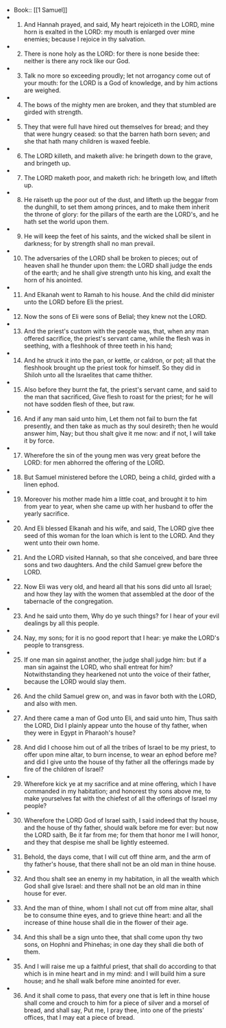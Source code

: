 - Book:: [[1 Samuel]]
- 1. And Hannah prayed, and said, My heart rejoiceth in the LORD, mine horn is exalted in the LORD: my mouth is enlarged over mine enemies; because I rejoice in thy salvation.
- 2. There is none holy as the LORD: for there is none beside thee: neither is there any rock like our God.
- 3. Talk no more so exceeding proudly; let not arrogancy come out of your mouth: for the LORD is a God of knowledge, and by him actions are weighed.
- 4. The bows of the mighty men are broken, and they that stumbled are girded with strength.
- 5. They that were full have hired out themselves for bread; and they that were hungry ceased: so that the barren hath born seven; and she that hath many children is waxed feeble.
- 6. The LORD killeth, and maketh alive: he bringeth down to the grave, and bringeth up.
- 7. The LORD maketh poor, and maketh rich: he bringeth low, and lifteth up.
- 8. He raiseth up the poor out of the dust, and lifteth up the beggar from the dunghill, to set them among princes, and to make them inherit the throne of glory: for the pillars of the earth are the LORD's, and he hath set the world upon them.
- 9. He will keep the feet of his saints, and the wicked shall be silent in darkness; for by strength shall no man prevail.
- 10. The adversaries of the LORD shall be broken to pieces; out of heaven shall he thunder upon them: the LORD shall judge the ends of the earth; and he shall give strength unto his king, and exalt the horn of his anointed.
- 11. And Elkanah went to Ramah to his house. And the child did minister unto the LORD before Eli the priest.
- 12. Now the sons of Eli were sons of Belial; they knew not the LORD.
- 13. And the priest's custom with the people was, that, when any man offered sacrifice, the priest's servant came, while the flesh was in seething, with a fleshhook of three teeth in his hand;
- 14. And he struck it into the pan, or kettle, or caldron, or pot; all that the fleshhook brought up the priest took for himself. So they did in Shiloh unto all the Israelites that came thither.
- 15. Also before they burnt the fat, the priest's servant came, and said to the man that sacrificed, Give flesh to roast for the priest; for he will not have sodden flesh of thee, but raw.
- 16. And if any man said unto him, Let them not fail to burn the fat presently, and then take as much as thy soul desireth; then he would answer him, Nay; but thou shalt give it me now: and if not, I will take it by force.
- 17. Wherefore the sin of the young men was very great before the LORD: for men abhorred the offering of the LORD.
- 18. But Samuel ministered before the LORD, being a child, girded with a linen ephod.
- 19. Moreover his mother made him a little coat, and brought it to him from year to year, when she came up with her husband to offer the yearly sacrifice.
- 20. And Eli blessed Elkanah and his wife, and said, The LORD give thee seed of this woman for the loan which is lent to the LORD. And they went unto their own home.
- 21. And the LORD visited Hannah, so that she conceived, and bare three sons and two daughters. And the child Samuel grew before the LORD.
- 22. Now Eli was very old, and heard all that his sons did unto all Israel; and how they lay with the women that assembled at the door of the tabernacle of the congregation.
- 23. And he said unto them, Why do ye such things? for I hear of your evil dealings by all this people.
- 24. Nay, my sons; for it is no good report that I hear: ye make the LORD's people to transgress.
- 25. If one man sin against another, the judge shall judge him: but if a man sin against the LORD, who shall entreat for him? Notwithstanding they hearkened not unto the voice of their father, because the LORD would slay them.
- 26. And the child Samuel grew on, and was in favor both with the LORD, and also with men.
- 27. And there came a man of God unto Eli, and said unto him, Thus saith the LORD, Did I plainly appear unto the house of thy father, when they were in Egypt in Pharaoh's house?
- 28. And did I choose him out of all the tribes of Israel to be my priest, to offer upon mine altar, to burn incense, to wear an ephod before me? and did I give unto the house of thy father all the offerings made by fire of the children of Israel?
- 29. Wherefore kick ye at my sacrifice and at mine offering, which I have commanded in my habitation; and honorest thy sons above me, to make yourselves fat with the chiefest of all the offerings of Israel my people?
- 30. Wherefore the LORD God of Israel saith, I said indeed that thy house, and the house of thy father, should walk before me for ever: but now the LORD saith, Be it far from me; for them that honor me I will honor, and they that despise me shall be lightly esteemed.
- 31. Behold, the days come, that I will cut off thine arm, and the arm of thy father's house, that there shall not be an old man in thine house.
- 32. And thou shalt see an enemy in my habitation, in all the wealth which God shall give Israel: and there shall not be an old man in thine house for ever.
- 33. And the man of thine, whom I shall not cut off from mine altar, shall be to consume thine eyes, and to grieve thine heart: and all the increase of thine house shall die in the flower of their age.
- 34. And this shall be a sign unto thee, that shall come upon thy two sons, on Hophni and Phinehas; in one day they shall die both of them.
- 35. And I will raise me up a faithful priest, that shall do according to that which is in mine heart and in my mind: and I will build him a sure house; and he shall walk before mine anointed for ever.
- 36. And it shall come to pass, that every one that is left in thine house shall come and crouch to him for a piece of silver and a morsel of bread, and shall say, Put me, I pray thee, into one of the priests' offices, that I may eat a piece of bread.
